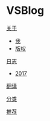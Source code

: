# VSBlog

[关于]()

  * [我](/index.md)
  * [版权](/about/copyright.md)

[日志]()

  * [2017](/blog/2017/index.md)

[翻译](/translation/index.md)

[分类](/topic/index.md)

[推荐](/recommend/index.md)

